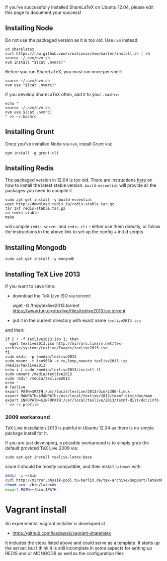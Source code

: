If you've successfully installed ShareLaTeX on Ubuntu 12.04, please edit this page to document your success!

## Installing Node

Do not use the packaged version as it is too old. Use `nvm` instead:

    cd sharelatex
    curl https://raw.github.com/creationix/nvm/master/install.sh | sh
    source ~/.nvm/nvm.sh
    nvm install "$(cat .nvmrc)"

Before you run ShareLaTeX, you must run once per shell:

    source ~/.nvm/nvm.sh
    nvm use "$(cat .nvmrc)"

If you develop ShareLaTeX often, add it to your `.bashrc`:

    echo "
    source ~/.nvm/nvm.sh
    nvm use $(cat .nvmrc)
    " >> ~/.bashrc

## Installing Grunt

Once you've installed Node via `nvm`, install Grunt via:

    npm install -g grunt-cli

## Installing Redis

The packaged version in 12.04 is too old. There are instructions [here](http://redis.io/topics/quickstart) on how to install the latest stable version. `build-essential` will provide all the packages you need to compile it

    sudo apt-get install -y build-essential
    wget http://download.redis.io/redis-stable.tar.gz
    tar zxf redis-stable.tar.gz
    cd redis-stable
    make

will compile `redis-server` and `redis-cli` - either use them directly, or follow the instructions in the above link to set up the config + init.d scripts

## Installing Mongodb

    sudo apt-get install -y mongodb

## Installing TeX Live 2013

If you want to save time:

- download the TeX Live ISO via torrent:

    wget -O /tmp/texlive2013.torrent https://www.tug.org/texlive/files/texlive2013.iso.torrent

- put it in the current directory with exact name `texlive2013.iso`

and then:

    if [ ! -f texlive2013.iso ]; then
      wget texlive2013.iso http://mirrors.linsrv.net/tex-archive/systems/texlive/Images/texlive2013.iso
    fi
    sudo mkdir -p /media/texlive2013
    sudo mount -t iso9660 -o ro,loop,noauto texlive2013.iso /media/texlive2013
    echo i | sudo /media/texlive2013/install-tl
    sudo umount /media/texlive2013
    sudo rmdir /media/texlive2013
    echo '
    # Texlive
    export PATH=$PATH:/usr/local/texlive/2013/bin/i386-linux
    export MANPATH=$MANPATH:/usr/local/texlive/2013/texmf-dist/doc/man
    export INFOPATH=$INFOPATH:/usr/local/texlive/2013/texmf-dist/doc/info
    ' >> ~/.profile

### 2009 workaround

TeX Live installation 2013 is painful in Ubuntu 12.04 as there is no simple package install for it.

If you are just developing, a possible workaround is to simply grab the default provided TeX Live 2009 via:

    sudo apt-get install texlive-latex-base

since it should be mostly compatible, and then install `latexmk` with:

```bash
mkdir -p ~/bin 
curl http://mirror.physik-pool.tu-berlin.de/tex-archive/support/latexmk/latexmk.pl > ~/bin/latexmk
chmod a+x ~/bin/latexmk
export PATH=~/bin:$PATH
```

# Vagrant install 

An experimental vagrant installer is developed at  

* https://github.com/laszewsk/vagrant-sharelatex

It includes the steps listed above and could serve as a template. It starts up the server, but I think it is still incomplete in some aspects for setting up REDIS and or MONGODB as well as the configuration files